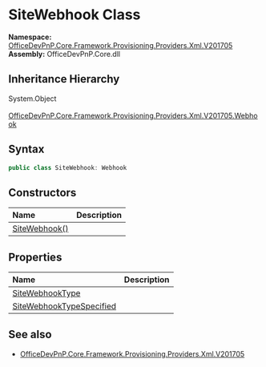 # SiteWebhook Class
  

**Namespace:** [OfficeDevPnP.Core.Framework.Provisioning.Providers.Xml.V201705](OfficeDevPnP.Core.Framework.Provisioning.Providers.Xml.V201705.md)  
**Assembly:** OfficeDevPnP.Core.dll  
## Inheritance Hierarchy
System.Object  
&ensp;[OfficeDevPnP.Core.Framework.Provisioning.Providers.Xml.V201705.Webhook](OfficeDevPnP.Core.Framework.Provisioning.Providers.Xml.V201705.Webhook.md)  
## Syntax
```C#
public class SiteWebhook: Webhook
```
## Constructors
|**Name**|**Description**|
|:-----|:-----|
| [SiteWebhook()](OfficeDevPnP.Core.Framework.Provisioning.Providers.Xml.V201705.SiteWebhook.ctor1.md) |  
## Properties
|**Name**|**Description**|
|:-----|:-----|
| [SiteWebhookType](OfficeDevPnP.Core.Framework.Provisioning.Providers.Xml.V201705.SiteWebhook.SiteWebhookType.md) | 
| [SiteWebhookTypeSpecified](OfficeDevPnP.Core.Framework.Provisioning.Providers.Xml.V201705.SiteWebhook.SiteWebhookTypeSpecified.md) | 
## See also
- [OfficeDevPnP.Core.Framework.Provisioning.Providers.Xml.V201705](OfficeDevPnP.Core.Framework.Provisioning.Providers.Xml.V201705.md)
